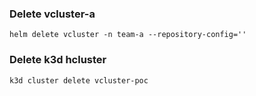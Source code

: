 ### Delete vcluster-a

```
helm delete vcluster -n team-a --repository-config=''
```

### Delete k3d hcluster
```
k3d cluster delete vcluster-poc
```